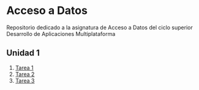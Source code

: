 # Acceso a Datos

Repositorio dedicado a la asignatura de Acceso a Datos del ciclo superior Desarrollo de Aplicaciones Multiplataforma

## Unidad 1

1) [Tarea 1](Unidad1/Tarea1/README.md)
2) [Tarea 2](Unidad1/Tarea2/README.md)
3) [Tarea 3](Unidad1/Tarea3/README.md)

